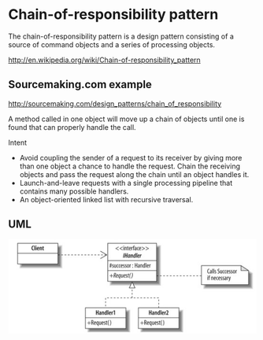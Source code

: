Chain-of-responsibility pattern
===================================

The chain-of-responsibility pattern is a design pattern consisting of a source of command objects and a series of processing objects.

http://en.wikipedia.org/wiki/Chain-of-responsibility_pattern


Sourcemaking.com example
----------------------------

http://sourcemaking.com/design_patterns/chain_of_responsibility

A method called in one object will move up a chain of objects until one is found that can properly handle the call.

Intent

- Avoid coupling the sender of a request to its receiver by giving more than one object a chance to handle the request. Chain the receiving objects and pass the request along the chain until an object handles it.
- Launch-and-leave requests with a single processing pipeline that contains many possible handlers.
- An object-oriented linked list with recursive traversal.

UML
-----

![Alt text](/design-patterns/uml/chain_of_responsibility.jpg)